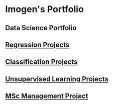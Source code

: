 # Imogen's Portfolio
## Data Science Portfolio

## [Regression Projects](https://github.com/Auckland68/LinearRegression)

## [Classification Projects](https://github.com/Auckland68/Classification)

## [Unsupervised Learning Projects](https://github.com/Auckland68/Clustering)

## [MSc Management Project](https://github.com/Auckland68/Arun-Travel-Reviews-Analysis)

